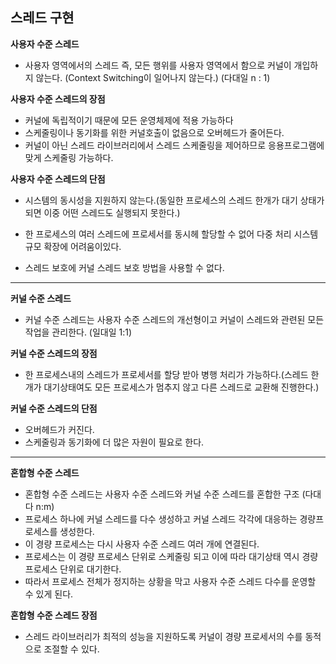 ## 스레드 구현

**사용자 수준 스레드**
- 사용자 영역에서의 스레드 즉, 모든 행위를 사용자 영역에서 함으로 커널이 개입하지 않는다. (Context Switching이 일어나지 않는다.) (다대일 n : 1)

**사용자 수준 스레드의 장점**
- 커널에 독립적이기 때문에 모든 운영체제에 적용 가능하다
- 스케줄링이나 동기화를 위한 커널호출이 없음으로 오버헤드가 줄어든다.
- 커널이 아닌 스레드 라이브러리에서 스레드 스케줄링을 제어하므로 응용프로그램에 맞게 스케줄링 가능하다.

**사용자 수준 스레드의 단점**
- 시스템의 동시성을 지원하지 않는다.(동일한 프로세스의 스레드 한개가 대기 상태가 되면 이중 어떤 스레드도 실행되지 못한다.)

- 한 프로세스의 여러 스레드에 프로세서를 동시헤 할당할 수 없어 다중 처리 시스템 규모 확장에 어려움이있다.

- 스레드 보호에 커널 스레드 보호 방법을 사용할 수 없다.

* * *

**커널 수준 스레드**
- 커널 수준 스레드는 사용자 수준 스레드의 개선형이고 커널이 스레드와 관련된 모든 작업을 관리한다. (일대일 1:1)

**커널 수준 스레드의 장점**
- 한 프로세스내의 스레드가 프로세서를 할당 받아 병행 처리가 가능하다.(스레드 한개가 대기상태여도 모든 프로세스가 멈추지 않고 다른 스레드로 교환해 진행한다.)

**커널 수준 스레드의 단점**
- 오버헤드가 커진다.
- 스케줄링과 동기화에 더 많은 자원이 필요로 한다.

* * *

**혼합형 수준 스레드**
- 혼합형 수준 스레드는 사용자 수준 스레드와 커널 수준 스레드를 혼합한 구조 (다대다 n:m) 
- 프로세스 하나에 커널 스레드를 다수 생성하고 커널 스레드 각각에 대응하는 경량프로세스를 생성한다. 
- 이 경량 프로세스는 다시 사용자 수준 스레드 여러 개에 연결된다. 
- 프로세스는 이 경량 프로세스 단위로 스케줄링 되고 이에 따라 대기상태 역시 경량 프로세스 단위로 대기한다.
-  따라서 프로세스 전체가 정지하는 상황을 막고 사용자 수준 스레드 다수를 운영할 수 있게 된다.

**혼합형 수준 스레드 장점**
- 스레드 라이브러리가 최적의 성능을 지원하도록 커널이 경량 프로세서의 수를 동적으로 조절할 수 있다. 


